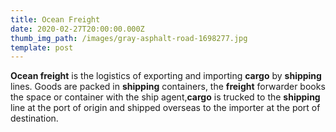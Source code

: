 ```yaml
---
title: Ocean Freight
date: 2020-02-27T20:00:00.000Z
thumb_img_path: /images/gray-asphalt-road-1698277.jpg
template: post
---
```

<!--StartFragment-->

**Ocean freight** is the logistics of exporting and importing **cargo** by **shipping** lines. Goods are packed in **shipping** containers, the **freight** forwarder books the space or container with the ship agent,**cargo** is trucked to the **shipping** line at the port of origin and shipped overseas to the importer at the port of destination.

<!--EndFragment-->
